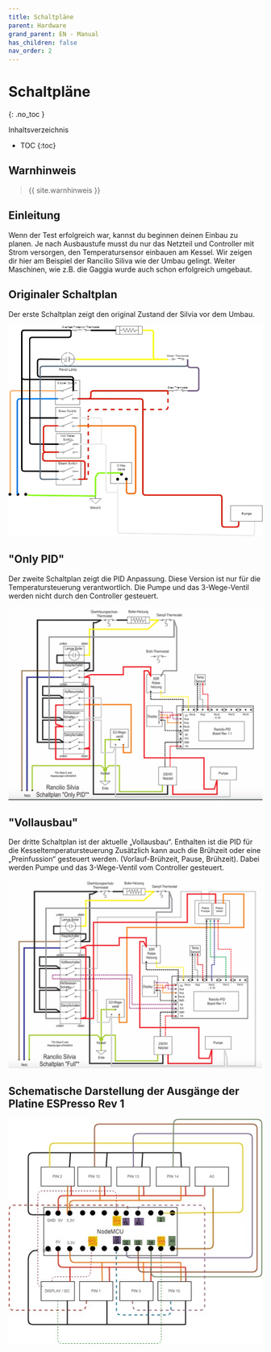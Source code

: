 ```yaml
---
title: Schaltpläne
parent: Hardware
grand_parent: EN - Manual
has_children: false
nav_order: 2
---
```


# Schaltpläne
{: .no_toc }

Inhaltsverzeichnis

* TOC
{:toc}

## Warnhinweis

> {{ site.warnhinweis }}

## Einleitung

Wenn der Test erfolgreich war, kannst du beginnen deinen Einbau zu planen. Je nach Ausbaustufe musst du nur das Netzteil und Controller mit Strom versorgen, den Temperatursensor einbauen am Kessel. Wir zeigen dir hier am Beispiel der Rancilio Siliva wie der Umbau gelingt. Weiter Maschinen, wie z.B. die Gaggia wurde auch schon erfolgreich umgebaut.

## Originaler Schaltplan

Der erste Schaltplan zeigt den original Zustand der Silvia vor dem Umbau.

![Org Schaltplan](../../img/Rancilio-Cable-Original-1.jpg)

## "Only PID"

Der zweite Schaltplan zeigt die PID Anpassung.
Diese Version ist nur für die Temperatursteuerung verantwortlich.
Die Pumpe und das 3-Wege-Ventil werden nicht durch den Controller gesteuert.

![PID Schaltplan](../../img/Screenshot-at-Dez.-11-11-16-33-1536x1168.png)

## "Vollausbau"

Der dritte Schaltplan ist der aktuelle „Vollausbau“.
Enthalten ist die PID für die Kesseltemperatursteuerung
Zusätzlich kann auch die Brühzeit oder eine „Preinfussion“ gesteuert werden. (Vorlauf-Brühzeit, Pause, Brühzeit).
Dabei werden Pumpe und das 3-Wege-Ventil vom Controller gesteuert.

![Vollausbau Schaltplan](../../img/Screenshot-at-Dez.-11-11-12-33-1536x1147.png)

## Schematische Darstellung der Ausgänge der Platine ESPresso Rev 1

![Platine Schaltplan](../../img/Rancilio-Cable-Page-4.jpg)
